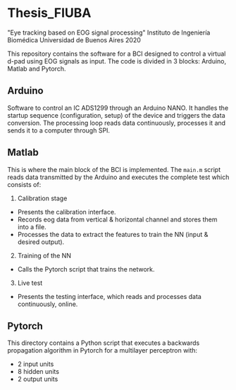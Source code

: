 # Thesis_FIUBA

"Eye tracking based on EOG signal processing"
Instituto de Ingeniería Biomédica
Universidad de Buenos Aires
2020

This repository contains the software for a BCI designed to control a virtual d-pad using EOG signals as input. The code is divided in 3 blocks: Arduino, Matlab and Pytorch.

## Arduino
Software to control an IC ADS1299 through an Arduino NANO. It handles the startup sequence (configuration, setup) of the device and triggers the data conversion. The processing loop reads data continuously, processes it and sends it to a computer through SPI.

## Matlab
This is where the main block of the BCI is implemented. The `main.m` script reads data transmitted by the Arduino and executes the complete test which consists of:

1. Calibration stage
- Presents the calibration interface.
- Records eog data from vertical & horizontal channel and stores them into a file.
- Processes the data to extract the features to train the NN (input & desired output).

2. Training of the NN
- Calls the Pytorch script that trains the network. 

3. Live test
- Presents the testing interface, which reads and processes data continuously, online.

## Pytorch
This directory contains a Python script that executes a backwards propagation algorithm in Pytorch for a multilayer perceptron with:
- 2 input units
- 8 hidden units
- 2 output units
